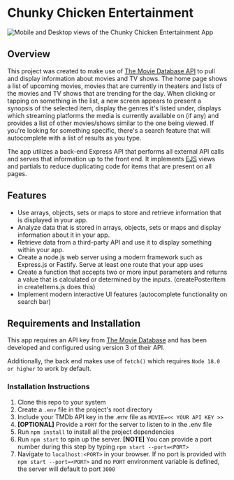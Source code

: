 # Chunky Chicken Entertainment

![Mobile and Desktop views of the Chunky Chicken Entertainment App](https://cdn.discordapp.com/attachments/469532919363272704/1088987278220730448/header-img.jpg)

## Overview

This project was created to make use of [The Movie Database API](https://www.themoviedb.org/) to pull and display information about movies and TV shows. The home page shows a list of upcoming movies, movies that are currently in theaters and lists of the movies and TV shows that are trending for the day. When clicking or tapping on something in the list, a new screen appears to present a synopsis of the selected item, display the genres it's listed under, displays which streaming platforms the media is currently available on (if any) and provides a list of other movies/shows similar to the one being viewed. If you're looking for something specific, there's a search feature that will autocomplete with a list of results as you type.

The app utilizes a back-end Express API that performs all external API calls and serves that information up to the front end. It implements [EJS](https://ejs.co/) views and partials to reduce duplicating code for items that are present on all pages.

## Features

- Use arrays, objects, sets or maps to store and retrieve information that is displayed in your app.
- Analyze data that is stored in arrays, objects, sets or maps and display information about it in your app.
- Retrieve data from a third-party API and use it to display something within your app.
- Create a node.js web server using a modern framework such as Express.js or Fastify. Serve at least one route that your app uses
- Create a function that accepts two or more input parameters and returns a value that is calculated or determined by the inputs. (createPosterItem in createItems.js does this)
- Implement modern interactive UI features (autocomplete functionality on search bar)

## Requirements and Installation

This app requires an API key from [The Movie Database](https://www.themoviedb.org) and has been developed and configured using version 3 of their API.

Additionally, the back end makes use of `fetch()` which requires `Node 18.0 or higher` to work by default.

### Installation Instructions

1. Clone this repo to your system
2. Create a `.env` file in the project's root directory
3. Include your TMDb API key in the .env file as `MOVIE=<< YOUR API KEY >>`
4. **[OPTIONAL]** Provide a `PORT` for the server to listen to in the .env file
5. Run `npm install` to install all the project dependencies
6. Run `npm start` to spin up the server. **[NOTE]** You can provide a port number during this step by typing `npm start --port=<PORT>`
7. Navigate to `localhost:<PORT>` in your browser. If no port is provided with `npm start --port=<PORT>` and no `PORT` environment variable is defined, the server will default to port `3000`
